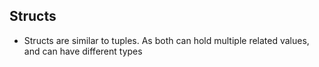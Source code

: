 ## Structs

* Structs are similar to tuples. As both can hold multiple related values, and can have different types
